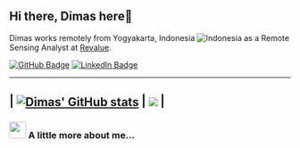 ## Hi there, Dimas here👋
Dimas works remotely from Yogyakarta, Indonesia ![Indonesia](https://raw.githubusercontent.com/stevenrskelton/flag-icon/master/png/16/country-4x3/id.png "Indonesia") as a Remote Sensing Analyst at [Revalue](https://revalue.earth/).

[![GitHub Badge](https://img.shields.io/github/followers/dimasmaulana99?style=social)](https://github.com/dimasmaulana99?tab=followers)
[![LinkedIn Badge](https://img.shields.io/badge/My-LinkedIn-blue)](https://www.linkedin.com/in/dimasmaulana99)

---
| <a href="https://github.com/anuraghazra/github-readme-stats"><img align="center" src="https://github-readme-stats.vercel.app/api?username=dimasmaulana99&show_icons=true&include_all_commits=true&theme=react&hide_border=true&rank_icon=percentile&custom_title=Dimas%27+GitHub+Stats" alt="Dimas' GitHub stats" /></a> | <a href="https://github.com/anuraghazra/github-readme-stats"><img align="center" src="https://github-readme-stats.vercel.app/api/top-langs/?username=dimasmaulana99&layout=compact&theme=react&langs_count=5&hide=go,html,css,tex&hide_border=true" /></a> |
---
### <img src="https://media4.giphy.com/media/v1.Y2lkPTc5MGI3NjExNDA5YWsyM3J4eTNxbjhydm5kNTA3Nmd0eDlvczlpMW82ZmlmcTB5NCZlcD12MV9pbnRlcm5hbF9naWZfYnlfaWQmY3Q9cw/Z4aWuMPqIXgfWVsydk/giphy.gif" width="30"> A little more about me...
